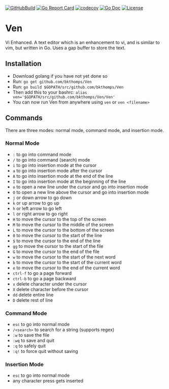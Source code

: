 [![GitHubBuild](https://github.com/bkthomps/Ven/workflows/build/badge.svg)](https://github.com/bkthomps/Ven)
[![Go Report Card](https://goreportcard.com/badge/github.com/bkthomps/Ven)](https://goreportcard.com/report/github.com/bkthomps/Ven)
[![codecov](https://codecov.io/gh/bkthomps/Ven/branch/master/graph/badge.svg)](https://codecov.io/gh/bkthomps/Ven)
[![Go Doc](https://img.shields.io/badge/godoc-reference-blue.svg?style=flat-square)](https://pkg.go.dev/github.com/bkthomps/Ven?tab=overview)
[![License](https://img.shields.io/badge/license-MIT-blue.svg)](https://github.com/bkthomps/Ven/blob/master/LICENSE)

# Ven
Vi Enhanced. A text editor which is an enhancement to vi, and is similar to vim, but written in Go. Uses a gap buffer to store the text.

## Installation
* Download golang if you have not yet done so
* Run: `go get github.com/bkthomps/Ven`
* Run: `go build $GOPATH/src/github.com/bkthomps/Ven`
* Then add this to your bashrc: `alias ven='$GOPATH/src/github.com/bkthomps/Ven/Ven'`
* You can now run Ven from anywhere using `ven` or `ven <filename>`

## Commands
There are three modes: normal mode, command mode, and insertion mode.

### Normal Mode
* `:` to go into command mode
* `/` to go into command (search) mode
* `i` to go into insertion mode at the cursor
* `a` to go into insertion mode after the cursor
* `A` to go into insertion mode at the end of the line
* `I` to go into insertion mode at the beginning of the line
* `o` to open a new line under the cursor and go into insertion mode
* `O` to open a new line above the cursor and go into insertion mode
* `j` or down arrow to go down
* `k` or up arrow to go up
* `h` or left arrow to go left
* `l` or right arrow to go right
* `H` to move the cursor to the top of the screen
* `M` to move the cursor to the middle of the screen
* `L` to move the cursor to the bottom of the screen
* `0` to move the cursor to the start of the line
* `$` to move the cursor to the end of the line
* `gg` to move the cursor to the start of the file
* `G` to move the cursor to the end of the file
* `w` to move the cursor to the start of the next word
* `b` to move the cursor to the start of the current word
* `e` to move the cursor to the end of the current word
* `ctrl-f` to go a page forward
* `ctrl-b` to go a page backward
* `x` delete character under the cursor
* `X` delete character before the cursor
* `dd` delete entire line
* `D` delete rest of line

### Command Mode
* `esc` to go into normal mode
* `/<search>` to search for a string (supports regex)
* `:w` to save the file
* `:wq` to save and quit
* `:q` to safely quit
* `:q!` to force quit without saving

### Insertion Mode
* `esc` to go into normal mode
* any character press gets inserted

